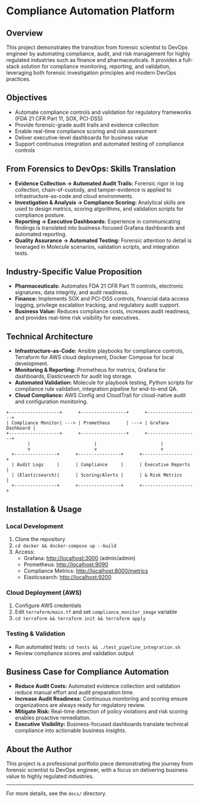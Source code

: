 # Compliance Automation Platform

## Overview
This project demonstrates the transition from forensic scientist to DevOps engineer by automating compliance, audit, and risk management for highly regulated industries such as finance and pharmaceuticals. It provides a full-stack solution for compliance monitoring, reporting, and validation, leveraging both forensic investigation principles and modern DevOps practices.

## Objectives
- Automate compliance controls and validation for regulatory frameworks (FDA 21 CFR Part 11, SOX, PCI-DSS)
- Provide forensic-grade audit trails and evidence collection
- Enable real-time compliance scoring and risk assessment
- Deliver executive-level dashboards for business value
- Support continuous integration and automated testing of compliance controls

## From Forensics to DevOps: Skills Translation
- **Evidence Collection → Automated Audit Trails:** Forensic rigor in log collection, chain-of-custody, and tamper-evidence is applied to infrastructure-as-code and cloud environments.
- **Investigation & Analysis → Compliance Scoring:** Analytical skills are used to design metrics, scoring algorithms, and validation scripts for compliance posture.
- **Reporting → Executive Dashboards:** Experience in communicating findings is translated into business-focused Grafana dashboards and automated reporting.
- **Quality Assurance → Automated Testing:** Forensic attention to detail is leveraged in Molecule scenarios, validation scripts, and integration tests.

## Industry-Specific Value Proposition
- **Pharmaceuticals:** Automates FDA 21 CFR Part 11 controls, electronic signatures, data integrity, and audit readiness.
- **Finance:** Implements SOX and PCI-DSS controls, financial data access logging, privilege escalation tracking, and regulatory audit support.
- **Business Value:** Reduces compliance costs, increases audit readiness, and provides real-time risk visibility for executives.

## Technical Architecture
- **Infrastructure-as-Code:** Ansible playbooks for compliance controls, Terraform for AWS cloud deployment, Docker Compose for local development.
- **Monitoring & Reporting:** Prometheus for metrics, Grafana for dashboards, Elasticsearch for audit log storage.
- **Automated Validation:** Molecule for playbook testing, Python scripts for compliance rule validation, integration pipeline for end-to-end QA.
- **Cloud Compliance:** AWS Config and CloudTrail for cloud-native audit and configuration monitoring.

```
+-------------------+      +-----------------+      +-------------------+
| Compliance Monitor| ---> | Prometheus      | ---> | Grafana Dashboard |
+-------------------+      +-----------------+      +-------------------+
        |                        |                        |
        v                        v                        v
  +----------------+      +----------------+      +-------------------+
  | Audit Logs     |      | Compliance     |      | Executive Reports |
  | (Elasticsearch)|      | Scoring/Alerts |      | & Risk Metrics    |
  +----------------+      +----------------+      +-------------------+
```

## Installation & Usage

### Local Development
1. Clone the repository
2. `cd docker && docker-compose up --build`
3. Access:
   - Grafana: [http://localhost:3000](http://localhost:3000) (admin/admin)
   - Prometheus: [http://localhost:9090](http://localhost:9090)
   - Compliance Metrics: [http://localhost:8000/metrics](http://localhost:8000/metrics)
   - Elasticsearch: [http://localhost:9200](http://localhost:9200)

### Cloud Deployment (AWS)
1. Configure AWS credentials
2. Edit `terraform/main.tf` and set `compliance_monitor_image` variable
3. `cd terraform && terraform init && terraform apply`

### Testing & Validation
- Run automated tests: `cd tests && ./test_pipeline_integration.sh`
- Review compliance scores and validation output

## Business Case for Compliance Automation
- **Reduce Audit Costs:** Automated evidence collection and validation reduce manual effort and audit preparation time.
- **Increase Audit Readiness:** Continuous monitoring and scoring ensure organizations are always ready for regulatory review.
- **Mitigate Risk:** Real-time detection of policy violations and risk scoring enables proactive remediation.
- **Executive Visibility:** Business-focused dashboards translate technical compliance into actionable business insights.

## About the Author
This project is a professional portfolio piece demonstrating the journey from forensic scientist to DevOps engineer, with a focus on delivering business value to highly regulated industries.

---
For more details, see the `docs/` directory. 